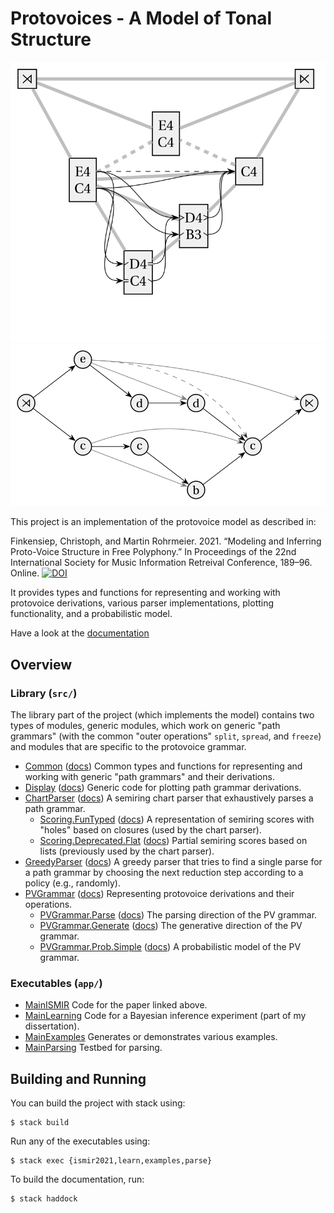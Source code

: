 # Protovoices - A Model of Tonal Structure

![A protovoice derivation](doc-images/sus.svg) ![The inner structure of a protovoice analysis](doc-images/sus-inner.svg)

This project is an implementation of the protovoice model as described in:

Finkensiep, Christoph, and Martin Rohrmeier. 2021. “Modeling and Inferring Proto-Voice Structure in Free Polyphony.”
In Proceedings of the 22nd International Society for Music Information Retreival Conference, 189–96. Online.
[![DOI](https://zenodo.org/badge/DOI/10.5281/zenodo.5624431.svg)](https://doi.org/10.5281/zenodo.5624431)

It provides types and functions for representing and working with protovoice derivations,
various parser implementations,
plotting functionality,
and a probabilistic model.

Have a look at the [documentation](https://dcmlab.github.io/protovoices-haskell/)

## Overview

### Library (`src/`)

The library part of the project (which implements the model) contains two types of modules,
generic modules, which work on generic "path grammars"
(with the common "outer operations" `split`, `spread`, and `freeze`)
and modules that are specific to the protovoice grammar.

- [Common](src/Common.hs)
  ([docs](https://dcmlab.github.io/protovoices-haskell/proto-voice-model-0.1.0.0/Common.html))
  Common types and functions for representing and working with generic "path grammars" and their derivations.
- [Display](src/Display.hs)
  ([docs](https://dcmlab.github.io/protovoices-haskell/proto-voice-model-0.1.0.0/Display.html))
  Generic code for plotting path grammar derivations.
- [ChartParser](src/ChartParser.hs)
  ([docs](https://dcmlab.github.io/protovoices-haskell/proto-voice-model-0.1.0.0/ChartParser.html))
  A semiring chart parser that exhaustively parses a path grammar.
  - [Scoring.FunTyped](src/Scoring/FunTyped.hs)
    ([docs](https://dcmlab.github.io/protovoices-haskell/proto-voice-model-0.1.0.0/Scoring-FunTyped.html))
    A representation of semiring scores with "holes" based on closures (used by the chart parser).
  - [Scoring.Deprecated.Flat](src/Scoring/Deprecated/Flat.hs)
    ([docs](https://dcmlab.github.io/protovoices-haskell/proto-voice-model-0.1.0.0/Scoring-Deprecated-Flat.html))
    Partial semiring scores based on lists (previously used by the chart parser).
- [GreedyParser](src/GreedyParser.hs)
  ([docs](https://dcmlab.github.io/protovoices-haskell/proto-voice-model-0.1.0.0/GreedyParser.html))
  A greedy parser that tries to find a single parse for a path grammar
  by choosing the next reduction step according to a policy (e.g., randomly).
- [PVGrammar](src/PVGrammar.hs)
  ([docs](https://dcmlab.github.io/protovoices-haskell/proto-voice-model-0.1.0.0/PVGrammar.html))
  Representing protovoice derivations and their operations.
  - [PVGrammar.Parse](src/PVGrammar/Parse.hs)
    ([docs](https://dcmlab.github.io/protovoices-haskell/proto-voice-model-0.1.0.0/PVGrammar-Parse.html))
    The parsing direction of the PV grammar.
  - [PVGrammar.Generate](src/PVGrammar/Generate.hs)
    ([docs](https://dcmlab.github.io/protovoices-haskell/proto-voice-model-0.1.0.0/PVGrammar-Generate.html))
    The generative direction of the PV grammar.
  - [PVGrammar.Prob.Simple](src/PVGrammar/Prob/Simple.hs)
    ([docs](https://dcmlab.github.io/protovoices-haskell/proto-voice-model-0.1.0.0/PVGrammar-Prob-Simple.html))
    A probabilistic model of the PV grammar.

### Executables (`app/`)

- [MainISMIR](app/MainISMIR.hs)
  Code for the paper linked above.
- [MainLearning](app/MainLearning.hs)
  Code for a Bayesian inference experiment (part of my dissertation).
- [MainExamples](app/MainExamples.hs)
  Generates or demonstrates various examples.
- [MainParsing](app/MainParsing.hs)
  Testbed for parsing.

## Building and Running

You can build the project with stack using:

```shell
$ stack build
```

Run any of the executables using:

```shell
$ stack exec {ismir2021,learn,examples,parse}
```

To build the documentation, run:

```shell
$ stack haddock
```
